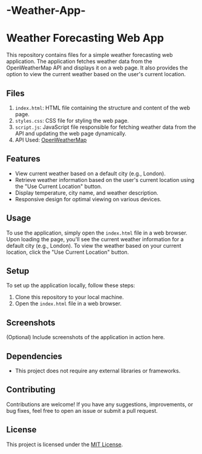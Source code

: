 # -Weather-App-

# Weather Forecasting Web App

This repository contains files for a simple weather forecasting web application. The application fetches weather data from the OpenWeatherMap API and displays it on a web page. It also provides the option to view the current weather based on the user's current location.

## Files

1. `index.html`: HTML file containing the structure and content of the web page.
2. `styles.css`: CSS file for styling the web page.
3. `script.js`: JavaScript file responsible for fetching weather data from the API and updating the web page dynamically.
4. API Used: [OpenWeatherMap](https://openweathermap.org/)

## Features

- View current weather based on a default city (e.g., London).
- Retrieve weather information based on the user's current location using the "Use Current Location" button.
- Display temperature, city name, and weather description.
- Responsive design for optimal viewing on various devices.

## Usage

To use the application, simply open the `index.html` file in a web browser. Upon loading the page, you'll see the current weather information for a default city (e.g., London). To view the weather based on your current location, click the "Use Current Location" button.

## Setup

To set up the application locally, follow these steps:

1. Clone this repository to your local machine.
2. Open the `index.html` file in a web browser.

## Screenshots

(Optional) Include screenshots of the application in action here.

## Dependencies

- This project does not require any external libraries or frameworks.

## Contributing

Contributions are welcome! If you have any suggestions, improvements, or bug fixes, feel free to open an issue or submit a pull request.

## License

This project is licensed under the [MIT License](LICENSE).
